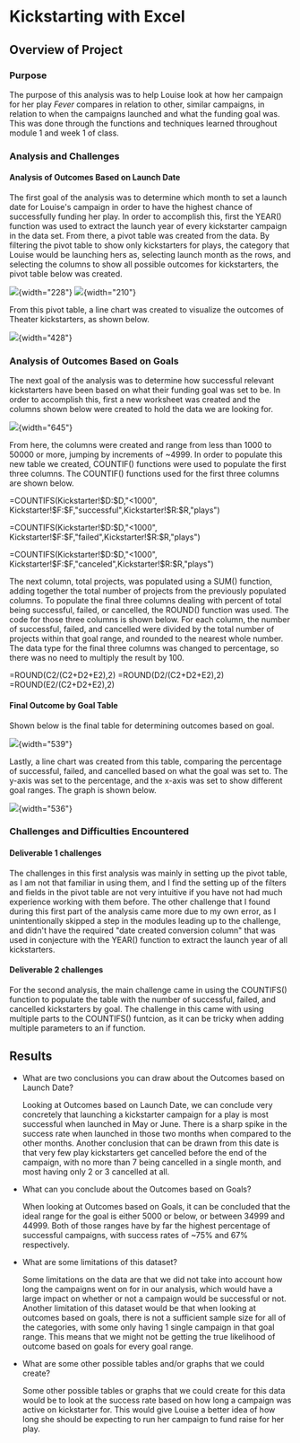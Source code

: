 # Kickstarting with Excel

## Overview of Project

### Purpose

The purpose of this analysis was to help Louise look at how her campaign for her play *Fever* compares in relation to other, similar campaigns, in relation to when the campaigns launched and what the funding goal was. This was done through the functions and techniques learned throughout module 1 and week 1 of class.

### Analysis and Challenges

#### Analysis of Outcomes Based on Launch Date

The first goal of the analysis was to determine which month to set a launch date for Louise's campaign in order to have the highest chance of successfully funding her play. In order to accomplish this, first the YEAR() function was used to extract the launch year of every kickstarter campaign in the data set. From there, a pivot table was created from the data. By filtering the pivot table to show only kickstarters for plays, the category that Louise would be launching hers as, selecting launch month as the rows, and selecting the columns to show all possible outcomes for kickstarters, the pivot table below was created.

![](images/pivotTable1-03.png){width="228"} ![](images/pivotFields1-01.png){width="210"}

From this pivot table, a line chart was created to visualize the outcomes of Theater kickstarters, as shown below.

![](images/lineChart1-01.png){width="428"}

### Analysis of Outcomes Based on Goals

The next goal of the analysis was to determine how successful relevant kickstarters have been based on what their funding goal was set to be. In order to accomplish this, first a new worksheet was created and the columns shown below were created to hold the data we are looking for.

![](images/goalColumns-01.png){width="645"}

From here, the columns were created and range from less than 1000 to 50000 or more, jumping by increments of \~4999. In order to populate this new table we created, COUNTIF() functions were used to populate the first three columns. The COUNTIF() functions used for the first three columns are shown below.

=COUNTIFS(Kickstarter!\$D:\$D,"\<1000", Kickstarter!\$F:\$F,"successful",Kickstarter!\$R:\$R,"plays")

=COUNTIFS(Kickstarter!\$D:\$D,"\<1000", Kickstarter!\$F:\$F,"failed",Kickstarter!\$R:\$R,"plays")

=COUNTIFS(Kickstarter!\$D:\$D,"\<1000", Kickstarter!\$F:\$F,"canceled",Kickstarter!\$R:\$R,"plays")

The next column, total projects, was populated using a SUM() function, adding together the total number of projects from the previously populated columns. To populate the final three columns dealing with percent of total being successful, failed, or cancelled, the ROUND() function was used. The code for those three columns is shown below. For each column, the number of successful, failed, and cancelled were divided by the total number of projects within that goal range, and rounded to the nearest whole number. The data type for the final three columns was changed to percentage, so there was no need to multiply the result by 100.

=ROUND(C2/(C2+D2+E2),2) =ROUND(D2/(C2+D2+E2),2) =ROUND(E2/(C2+D2+E2),2)

#### Final Outcome by Goal Table

Shown below is the final table for determining outcomes based on goal.

![](images/goalTable-01.png){width="539"}

Lastly, a line chart was created from this table, comparing the percentage of successful, failed, and cancelled based on what the goal was set to. The y-axis was set to the percentage, and the x-axis was set to show different goal ranges. The graph is shown below.

![](images/goalLineChart-01.png){width="536"}

### Challenges and Difficulties Encountered

#### Deliverable 1 challenges

The challenges in this first analysis was mainly in setting up the pivot table, as I am not that familiar in using them, and I find the setting up of the filters and fields in the pivot table are not very intuitive if you have not had much experience working with them before. The other challenge that I found during this first part of the analysis came more due to my own error, as I unintentionally skipped a step in the modules leading up to the challenge, and didn't have the required "date created conversion column" that was used in conjecture with the YEAR() function to extract the launch year of all kickstarters.

#### Deliverable 2 challenges

For the second analysis, the main challenge came in using the COUNTIFS() function to populate the table with the number of successful, failed, and cancelled kickstarters by goal. The challenge in this came with using multiple parts to the COUNTIFS() funtcion, as it can be tricky when adding multiple parameters to an if function.

## Results

-   What are two conclusions you can draw about the Outcomes based on Launch Date?

    Looking at Outcomes based on Launch Date, we can conclude very concretely that launching a kickstarter campaign for a play is most successful when launched in May or June. There is a sharp spike in the success rate when launched in those two months when compared to the other months. Another conclusion that can be drawn from this date is that very few play kickstarters get cancelled before the end of the campaign, with no more than 7 being cancelled in a single month, and most having only 2 or 3 cancelled at all.

-   What can you conclude about the Outcomes based on Goals?

    When looking at Outcomes based on Goals, it can be concluded that the ideal range for the goal is either 5000 or below, or between 34999 and 44999. Both of those ranges have by far the highest percentage of successful campaigns, with success rates of \~75% and 67% respectively.

-   What are some limitations of this dataset?

    Some limitations on the data are that we did not take into account how long the campaigns went on for in our analysis, which would have a large impact on whether or not a campaign would be successful or not. Another limitation of this dataset would be that when looking at outcomes based on goals, there is not a sufficient sample size for all of the categories, with some only having 1 single campaign in that goal range. This means that we might not be getting the true likelihood of outcome based on goals for every goal range.

-   What are some other possible tables and/or graphs that we could create?

    Some other possible tables or graphs that we could create for this data would be to look at the success rate based on how long a campaign was active on kickstarter for. This would give Louise a better idea of how long she should be expecting to run her campaign to fund raise for her play.
